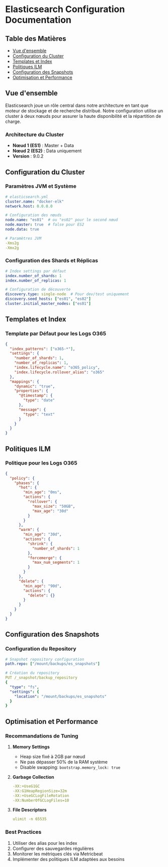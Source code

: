 # Elasticsearch Configuration Documentation

## Table des Matières

- [Vue d'ensemble](#vue-densemble)
- [Configuration du Cluster](#configuration-du-cluster)
- [Templates et Index](#templates-et-index)
- [Politiques ILM](#politiques-ilm)
- [Configuration des Snapshots](#configuration-des-snapshots)
- [Optimisation et Performance](#optimisation-et-performance)

## Vue d'ensemble

Elasticsearch joue un rôle central dans notre architecture en tant que moteur de stockage et de recherche distribué. Notre configuration utilise un cluster à deux nœuds pour assurer la haute disponibilité et la répartition de charge.

### Architecture du Cluster

- **Nœud 1 (ES1)** : Master + Data
- **Nœud 2 (ES2)** : Data uniquement
- **Version** : 9.0.2

## Configuration du Cluster

### Paramètres JVM et Système

```yaml
# elasticsearch.yml
cluster.name: "docker-elk"
network.host: 0.0.0.0

# Configuration des nœuds
node.name: "es01"  # ou "es02" pour le second nœud
node.master: true  # false pour ES2
node.data: true

# Paramètres JVM
-Xms2g
-Xmx2g
```

### Configuration des Shards et Réplicas

```yaml
# Index settings par défaut
index.number_of_shards: 1
index.number_of_replicas: 1

# Configuration de découverte
discovery.type: single-node  # Pour dev/test uniquement
discovery.seed_hosts: ["es01", "es02"]
cluster.initial_master_nodes: ["es01"]
```

## Templates et Index

### Template par Défaut pour les Logs O365

```json
{
  "index_patterns": ["o365-*"],
  "settings": {
    "number_of_shards": 1,
    "number_of_replicas": 1,
    "index.lifecycle.name": "o365_policy",
    "index.lifecycle.rollover_alias": "o365"
  },
  "mappings": {
    "dynamic": "true",
    "properties": {
      "@timestamp": {
        "type": "date"
      },
      "message": {
        "type": "text"
      }
    }
  }
}
```

## Politiques ILM

### Politique pour les Logs O365

```json
{
  "policy": {
    "phases": {
      "hot": {
        "min_age": "0ms",
        "actions": {
          "rollover": {
            "max_size": "50GB",
            "max_age": "30d"
          }
        }
      },
      "warm": {
        "min_age": "30d",
        "actions": {
          "shrink": {
            "number_of_shards": 1
          },
          "forcemerge": {
            "max_num_segments": 1
          }
        }
      },
      "delete": {
        "min_age": "90d",
        "actions": {
          "delete": {}
        }
      }
    }
  }
}
```

## Configuration des Snapshots

### Configuration du Repository

```yaml
# Snapshot repository configuration
path.repo: ["/mount/backups/es_snapshots"]

# Création du repository
PUT /_snapshot/backup_repository
{
  "type": "fs",
  "settings": {
    "location": "/mount/backups/es_snapshots"
  }
}
```

## Optimisation et Performance

### Recommandations de Tuning

1. **Memory Settings**
   
   - Heap size fixé à 2GB par nœud
   - Ne pas dépasser 50% de la RAM système
   - Disable swapping: `bootstrap.memory_lock: true`

2. **Garbage Collection**
   
   ```yaml
   -XX:+UseG1GC
   -XX:G1HeapRegionSize=32m
   -XX:+UseGCLogFileRotation
   -XX:NumberOfGCLogFiles=10
   ```

3. **File Descriptors**
   
   ```yaml
   ulimit -n 65535
   ```

### Best Practices

1. Utiliser des alias pour les index
2. Configurer des sauvegardes régulières
3. Monitorer les métriques clés via Metricbeat
4. Implémenter des politiques ILM adaptées aux besoins

